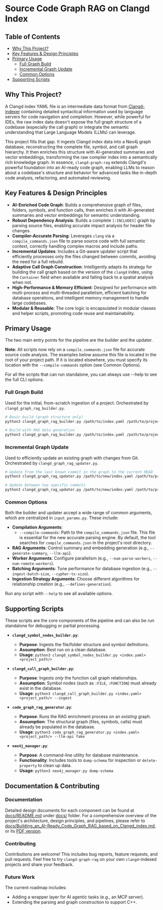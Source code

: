 # Source Code Graph RAG on Clangd Index

## Table of Contents
- [Why This Project?](#why-this-project)
- [Key Features & Design Principles](#key-features--design-principles)
- [Primary Usage](#primary-usage)
  - [Full Graph Build](#full-graph-build)
  - [Incremental Graph Update](#incremental-graph-update)
  - [Common Options](#common-options)
- [Supporting Scripts](#supporting-scripts)

## Why This Project?

A Clangd index YAML file is an intermediate data format from [Clangd-indexer](https://clangd.llvm.org/design/indexing.html) containing detailed syntactical information used by language servers for code navigation and completion. However, while powerful for IDEs, the raw index data doesn't expose the full graph structure of a codebase (especially the call graph) or integrate the semantic understanding that Large Language Models (LLMs) can leverage.

This project fills that gap. It ingests Clangd index data into a Neo4j graph database, reconstructing the complete file, symbol, and call graph hierarchy. It then enriches this structure with AI-generated summaries and vector embeddings, transforming the raw compiler index into a semantically rich knowledge graph. In essence, `clangd-graph-rag` extends Clangd's powerful foundation into an AI-ready code graph, enabling LLMs to reason about a codebase's structure and behavior for advanced tasks like in-depth code analysis, refactoring, and automated reviewing.

## Key Features & Design Principles

*   **AI-Enriched Code Graph**: Builds a comprehensive graph of files, folders, symbols, and function calls, then enriches it with AI-generated summaries and vector embeddings for semantic understanding.
*   **Robust Dependency Analysis**: Builds a complete `[:INCLUDES]` graph by parsing source files, enabling accurate impact analysis for header file changes.
*   **Compiler-Accurate Parsing**: Leverages `clang` via a `compile_commands.json` file to parse source code with full semantic context, correctly handling complex macros and include paths.
*   **Incremental Updates**: Includes a Git-aware updater script that efficiently processes only the files changed between commits, avoiding the need for a full rebuild.
*   **Adaptive Call Graph Construction**: Intelligently adapts its strategy for building the call graph based on the version of the `clangd` index, using the `Container` field when available and falling back to a spatial analysis when not.
*   **High-Performance & Memory Efficient**: Designed for performance with multi-process and multi-threaded parallelism, efficient batching for database operations, and intelligent memory management to handle large codebases.
*   **Modular & Reusable**: The core logic is encapsulated in modular classes and helper scripts, promoting code reuse and maintainability.

## Primary Usage

The two main entry points for the pipeline are the builder and the updater.

**Note**: All scripts now rely on a `compile_commands.json` file for accurate source code analysis. The examples below assume this file is located in the root of your project path. If it is located elsewhere, you must specify its location with the `--compile-commands` option (see Common Options).

For all the scripts that can run standalone, you can always use --help to see the full CLI options.

### Full Graph Build

Used for the initial, from-scratch ingestion of a project. Orchestrated by `clangd_graph_rag_builder.py`.

```bash
# Basic build (graph structure only)
python3 clangd_graph_rag_builder.py /path/to/index.yaml /path/to/project/

# Build with RAG data generation
python3 clangd_graph_rag_builder.py /path/to/index.yaml /path/to/project/ --generate-summary
```

### Incremental Graph Update

Used to efficiently update an existing graph with changes from Git. Orchestrated by `clangd_graph_rag_updater.py`.

```bash
# Update from the last known commit in the graph to the current HEAD
python3 clangd_graph_rag_updater.py /path/to/new/index.yaml /path/to/project/

# Update between two specific commits
python3 clangd_graph_rag_updater.py /path/to/new/index.yaml /path/to/project/ --old-commit <hash1> --new-commit <hash2>
```

### Common Options

Both the builder and updater accept a wide range of common arguments, which are centralized in `input_params.py`. These include:

*   **Compilation Arguments**:
    *   `--compile-commands`: Path to the `compile_commands.json` file. This file is essential for the new accurate parsing engine. By default, the tool searches for `compile_commands.json` in the project's root directory.
*   **RAG Arguments**: Control summary and embedding generation (e.g., `--generate-summary`, `--llm-api`).
*   **Worker Arguments**: Configure parallelism (e.g., `--num-parse-workers`, `--num-remote-workers`).
*   **Batching Arguments**: Tune performance for database ingestion (e.g., `--ingest-batch-size`, `--cypher-tx-size`).
*   **Ingestion Strategy Arguments**: Choose different algorithms for relationship creation (e.g., `--defines-generation`).

Run any script with `--help` to see all available options.

## Supporting Scripts

These scripts are the core components of the pipeline and can also be run standalone for debugging or partial processing.

*   **`clangd_symbol_nodes_builder.py`**:
    *   **Purpose**: Ingests the file/folder structure and symbol definitions.
    *   **Assumption**: Best run on a clean database.
    *   **Usage**: `python3 clangd_symbol_nodes_builder.py <index.yaml> <project_path/>`

*   **`clangd_call_graph_builder.py`**:
    *   **Purpose**: Ingests *only* the function call graph relationships.
    *   **Assumption**: Symbol nodes (such as `:FILE`, `:FUNCTION`) must already exist in the database.
    *   **Usage**: `python3 clangd_call_graph_builder.py <index.yaml> <project_path/> --ingest`

*   **`code_graph_rag_generator.py`**:
    *   **Purpose**: Runs the RAG enrichment process on an *existing* graph.
    *   **Assumption**: The structural graph (files, symbols, calls) must already be populated in the database.
    *   **Usage**: `python3 code_graph_rag_generator.py <index.yaml> <project_path/> --llm-api fake`

*   **`neo4j_manager.py`**:
    *   **Purpose**: A command-line utility for database maintenance.
    *   **Functionality**: Includes tools to `dump-schema` for inspection or `delete-property` to clean up data.
    *   **Usage**: `python3 neo4j_manager.py dump-schema`

## Documentation & Contributing

### Documentation

Detailed design documents for each component can be found at [docs/README.md](docs/README.md) under [docs/](docs/) folder. 
For a comprehensive overview of the project's architecture, design principles, and pipelines, please refer to [docs/Building_an_AI-Ready_Code_Graph_RAG_based_on_Clangd_index.md](docs/Building_an_AI-Ready_Code_Graph_RAG_based_on_Clangd_index.md), or its [PDF version](docs/Building_an_AI-Ready_Code_Graph_RAG_based_on_Clangd_index.pdf). 

### Contributing

Contributions are welcome! This includes bug reports, feature requests, and pull requests. Feel free to try `clangd-graph-rag` on your own `clangd`-indexed projects and share your feedback.

### Future Work

The current roadmap includes:
-   Adding a wrapper layer for AI agentic tasks (e.g., an MCP server).
-   Extending the parsing and graph construction to support C++.